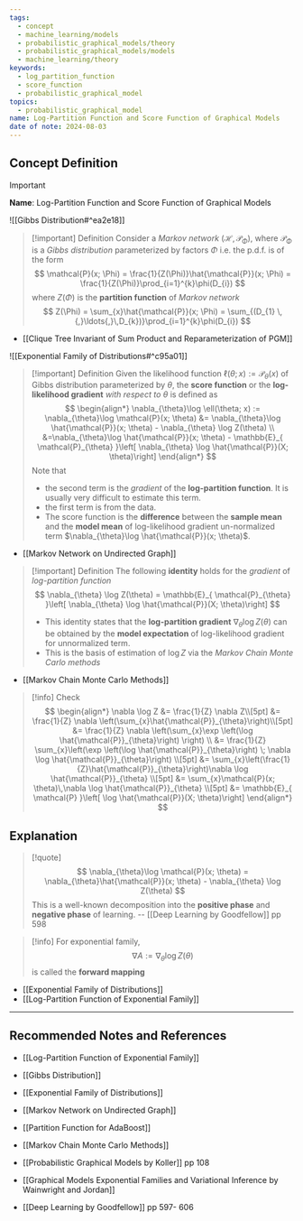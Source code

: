 ```yaml
---
tags:
  - concept
  - machine_learning/models
  - probabilistic_graphical_models/theory
  - probabilistic_graphical_models/models
  - machine_learning/theory
keywords:
  - log_partition_function
  - score_function
  - probabilistic_graphical_model
topics:
  - probabilistic_graphical_model
name: Log-Partition Function and Score Function of Graphical Models
date of note: 2024-08-03
---
```


## Concept Definition

>[!important]
>**Name**: Log-Partition Function and Score Function of Graphical Models

![[Gibbs Distribution#^ea2e18]]

>[!important] Definition
>Consider a *Markov network* $(\mathcal{H}, \mathcal{P}_{\Phi})$, where $\mathcal{P}_{\Phi}$ is a *Gibbs distribution* parameterized by factors $\Phi$ i.e. the p.d.f. is of the form
> $$
> \mathcal{P}(x; \Phi) = \frac{1}{Z(\Phi)}\hat{\mathcal{P}}(x; \Phi) = \frac{1}{Z(\Phi)}\prod_{i=1}^{k}\phi(D_{i})
> $$
> where $Z(\Phi)$ is the **partition function** of *Markov network* 
> $$
> Z(\Phi) = \sum_{x}\hat{\mathcal{P}}(x; \Phi) = \sum_{(D_{1} \,{,}\ldots{,}\,D_{k})}\prod_{i=1}^{k}\phi(D_{i})
> $$

- [[Clique Tree Invariant of Sum Product and Reparameterization of PGM]]

![[Exponential Family of Distributions#^c95a01]]


>[!important] Definition
>Given the likelihood function $\ell(\theta; x) := \mathcal{P}_{\theta}(x)$ of Gibbs distribution parameterized by $\theta$, the **score function** or the **log-likelihood gradient** *with respect to* $\theta$ is defined as 
>$$
>\begin{align*}
>\nabla_{\theta}\log \ell(\theta; x) := \nabla_{\theta}\log \mathcal{P}(x; \theta) &= \nabla_{\theta}\log \hat{\mathcal{P}}(x; \theta) - \nabla_{\theta} \log Z(\theta) \\
>&=\nabla_{\theta}\log \hat{\mathcal{P}}(x; \theta) -  \mathbb{E}_{ \mathcal{P}_{\theta} }\left[ \nabla_{\theta} \log \hat{\mathcal{P}}(X; \theta)\right]
>\end{align*}
>$$ 
>Note that 
>- the second term is the *gradient* of the **log-partition function**. It is usually very difficult to estimate this term. 
>- the first term is from the data.
>- The score function is the **difference** between the **sample mean** and the **model mean** of log-likelihood gradient un-normalized term $\nabla_{\theta}\log \hat{\mathcal{P}}(x; \theta)$.
>  

- [[Markov Network on Undirected Graph]]

>[!important] Definition
>The following **identity** holds for the *gradient* of *log-partition function* 
>$$
>\nabla_{\theta} \log Z(\theta) = \mathbb{E}_{ \mathcal{P}_{\theta} }\left[ \nabla_{\theta} \log \hat{\mathcal{P}}(X; \theta)\right]
>$$
>
>- This identity states that the **log-partition gradient**  $\nabla_{\theta} \log Z(\theta)$ can be obtained by the **model expectation** of log-likelihood gradient for unnormalized term.
>- This is the basis of estimation of $\log Z$ via the *Markov Chain Monte Carlo methods*

- [[Markov Chain Monte Carlo Methods]]


>[!info]
>Check 
>$$
>\begin{align*}
> \nabla \log Z &= \frac{1}{Z} \nabla Z\\[5pt]
> &= \frac{1}{Z} \nabla \left(\sum_{x}\hat{\mathcal{P}}_{\theta}\right)\\[5pt]
> &= \frac{1}{Z} \nabla \left(\sum_{x}\exp \left(\log \hat{\mathcal{P}}_{\theta}\right) \right) \\
> &= \frac{1}{Z} \sum_{x}\left(\exp \left(\log \hat{\mathcal{P}}_{\theta}\right) \; \nabla \log \hat{\mathcal{P}}_{\theta}\right) \\[5pt]
> &= \sum_{x}\left(\frac{1}{Z}\hat{\mathcal{P}}_{\theta}\right)\nabla \log \hat{\mathcal{P}}_{\theta} \\[5pt]
> &= \sum_{x}\mathcal{P}(x; \theta)\,\nabla \log \hat{\mathcal{P}}_{\theta} \\[5pt]
> &= \mathbb{E}_{ \mathcal{P} }\left[ \log \hat{\mathcal{P}}(X; \theta)\right]
>\end{align*}
>$$



## Explanation

>[!quote]
>$$
> \nabla_{\theta}\log \mathcal{P}(x; \theta) = \nabla_{\theta}\hat{\mathcal{P}}(x; \theta) - \nabla_{\theta} \log Z(\theta)
>$$ 
>This is a well-known decomposition into the **positive phase** and **negative phase** of learning.
>-- [[Deep Learning by Goodfellow]] pp 598

>[!info]
>For exponential family, $$\nabla A := \nabla_{\theta} \log Z(\theta)$$ is called the **forward mapping**

- [[Exponential Family of Distributions]]
- [[Log-Partition Function of Exponential Family]]







-----------
##  Recommended Notes and References


- [[Log-Partition Function of Exponential Family]]
- [[Gibbs Distribution]]

- [[Exponential Family of Distributions]]
- [[Markov Network on Undirected Graph]]
- [[Partition Function for AdaBoost]]

- [[Markov Chain Monte Carlo Methods]]

- [[Probabilistic Graphical Models by Koller]]  pp 108
- [[Graphical Models Exponential Families and Variational Inference by Wainwright and Jordan]]
- [[Deep Learning by Goodfellow]] pp 597- 606